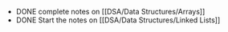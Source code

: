- DONE complete notes on [[DSA/Data Structures/Arrays]]
- DONE Start the notes on [[DSA/Data Structures/Linked Lists]]